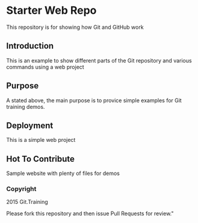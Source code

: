 # Starter Web Repo

This repository is for showing how Git and GitHub work

## Introduction

This is an example to show different parts of the Git repository and various commands using a web project

## Purpose

A stated above, the main purpose is to
provice simple examples for Git training demos.

## Deployment

This is a simple web project

## Hot To Contribute

Sample website with plenty of files for demos


### Copyright

2015 Git.Training

Please fork this repository and then issue Pull Requests for review."
